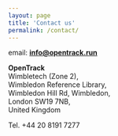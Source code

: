 ```yaml
---
layout: page
title: 'Contact us'
permalink: /contact/
---
```

email:  <b>info@opentrack.run</b>

__OpenTrack__  
Wimbletech (Zone 2),  
Wimbledon Reference Library,  
Wimbledon Hill Rd, Wimbledon,  
London SW19 7NB,  
United Kingdom 

Tel. +44 20 8191 7277
